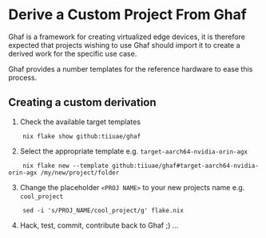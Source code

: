 <!--
    Copyright 2022-2023 TII (SSRC) and the Ghaf contributors
    SPDX-License-Identifier: CC-BY-SA-4.0
-->

# Derive a Custom Project From Ghaf

Ghaf is a framework for creating virtualized edge devices, it is therefore expected that projects wishing to use Ghaf should import it to create a derived work
for the specific use case.

Ghaf provides a number templates for the reference hardware to ease this process.

## Creating a custom derivation

1. Check the available target templates
```
    nix flake show github:tiiuae/ghaf
```
2. Select the appropriate template e.g. `target-aarch64-nvidia-orin-agx`
```
    nix flake new --template github:tiiuae/ghaf#target-aarch64-nvidia-orin-agx /my/new/project/folder
```
3. Change the placeholder `<PROJ NAME>` to your new projects name e.g. `cool_project`
```
    sed -i 's/PROJ_NAME/cool_project/g' flake.nix
```
4. Hack, test, commit, contribute back to Ghaf ;) ...
